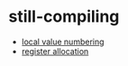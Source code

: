 # still-compiling

- [local value numbering](https://github.com/dannypsnl/still-compiling/blob/develop/local-value-numbering.rkt)
- [register allocation](https://github.com/dannypsnl/still-compiling/blob/develop/register-allocate.rkt)

